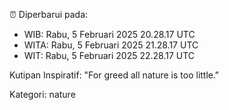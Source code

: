 ⏰ Diperbarui pada:
- WIB: Rabu, 5 Februari 2025 20.28.17 UTC
- WITA: Rabu, 5 Februari 2025 21.28.17 UTC
- WIT: Rabu, 5 Februari 2025 22.28.17 UTC

Kutipan Inspiratif:
"For greed all nature is too little."


Kategori: nature

